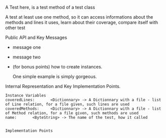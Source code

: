 A Test here, is a test method of a test class

A test at least use one method, so it can access informations about the methods and lines it uses, learn about their coverage, compare itself with other test

Public API and Key Messages

- message one
- message two
- (for bonus points) how to create instances.

   One simple example is simply gorgeous.

Internal Representation and Key Implementation Points.

    Instance Variables
	coveredLines:		<Dictionnary> -> A Dictionnary with a file - list of Line relation, for a file given, such lines are used
	coveredMethods:		<Dictionnary> -> A Dictionnary with a file - list of Method relation, for a file given, such methods are used
	name:		<ByteString> -> The name of the test, how it called


    Implementation Points